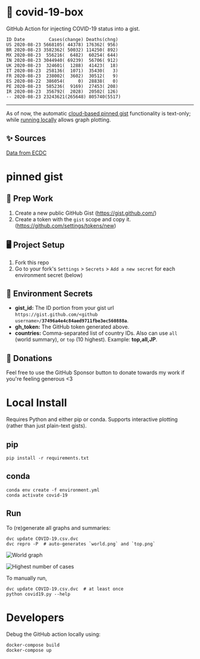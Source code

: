 # 🏥 covid-19-box

GitHub Action for injecting COVID-19 status into a gist.

```
ID Date         Cases(change) Deaths(chng)
US 2020-08-23 5668105( 44378) 176362( 956)
BR 2020-08-23 3582362( 50032) 114250( 892)
MX 2020-08-23  556216(  6482)  60254( 644)
IN 2020-08-23 3044940( 69239)  56706( 912)
UK 2020-08-23  324601(  1288)  41423(  18)
IT 2020-08-23  258136(  1071)  35430(   3)
FR 2020-08-23  238002(  3602)  30512(   9)
ES 2020-08-22  386054(     0)  28838(   0)
PE 2020-08-23  585236(  9169)  27453( 208)
IR 2020-08-23  356792(  2028)  20502( 126)
-- 2020-08-23 23243621(265648) 805740(5517)
```

---

As of now, the automatic [cloud-based pinned gist](#pinned-gist) functionality is text-only;
while [running locally](#local-install) allows graph plotting.

## ✨ Sources

[Data from ECDC](https://www.ecdc.europa.eu/en/publications-data/download-todays-data-geographic-distribution-covid-19-cases-worldwide)

# pinned gist

## 🎒 Prep Work
1. Create a new public GitHub Gist (https://gist.github.com/)
1. Create a token with the `gist` scope and copy it. (https://github.com/settings/tokens/new)

## 🖥 Project Setup
1. Fork this repo
1. Go to your fork's `Settings` > `Secrets` > `Add a new secret` for each environment secret (below)

## 🤫 Environment Secrets
- **gist_id:** The ID portion from your gist url `https://gist.github.com/<github username>/`**`37496a4e4c84aed9711fbe3ec560888a`**.
- **gh_token:** The GitHub token generated above.
- **countries:** Comma-separated list of country IDs. Also can use `all` (world summary), or `top` (10 highest). Example: **top,all,JP**.

## 💸 Donations

Feel free to use the GitHub Sponsor button to donate towards my work if you're feeling generous <3

# Local Install

Requires Python and either pip or conda. Supports interactive plotting (rather than just plain-text gists).

## pip

```
pip install -r requirements.txt
```

## conda

```
conda env create -f environment.yml
conda activate covid-19
```

## Run

To (re)generate all graphs and summaries:

```
dvc update COVID-19.csv.dvc
dvc repro -P  # auto-generates `world.png` and `top.png`
```

![World graph](world.png)

![Highest number of cases](top.png)

To manually run,

```
dvc update COVID-19.csv.dvc  # at least once
python covid19.py --help
```

# Developers

Debug the GitHub action locally using:

```
docker-compose build
docker-compose up
```
